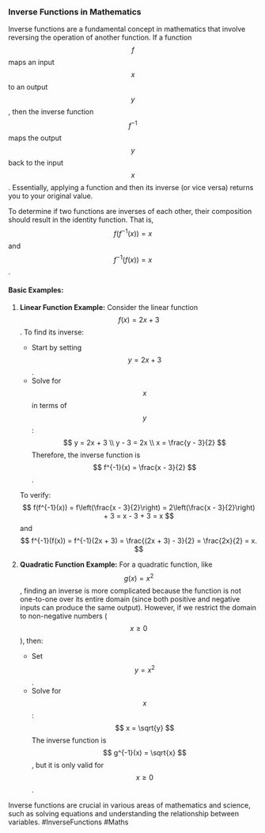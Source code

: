 ### Inverse Functions in Mathematics

Inverse functions are a fundamental concept in mathematics that involve reversing the operation of another function. If a function $$ f $$ maps an input $$ x $$ to an output $$ y $$, then the inverse function $$ f^{-1} $$ maps the output $$ y $$ back to the input $$ x $$. Essentially, applying a function and then its inverse (or vice versa) returns you to your original value.

To determine if two functions are inverses of each other, their composition should result in the identity function. That is, $$ f(f^{-1}(x)) = x $$ and $$ f^{-1}(f(x)) = x $$.

#### Basic Examples:

1. **Linear Function Example:**
   Consider the linear function $$ f(x) = 2x + 3 $$. To find its inverse:
   - Start by setting $$ y = 2x + 3 $$.
   - Solve for $$ x $$ in terms of $$ y $$: 
     $$
     y = 2x + 3 \\
     y - 3 = 2x \\
     x = \frac{y - 3}{2}
     $$
   Therefore, the inverse function is $$ f^{-1}(x) = \frac{x - 3}{2} $$.

   To verify:
   $$
   f(f^{-1}(x)) = f\left(\frac{x - 3}{2}\right) = 2\left(\frac{x - 3}{2}\right) + 3 = x - 3 + 3 = x
   $$
   and
   $$
   f^{-1}(f(x)) = f^{-1}(2x + 3) = \frac{(2x + 3) - 3}{2} = \frac{2x}{2} = x.
   $$

2. **Quadratic Function Example:**
   For a quadratic function, like $$ g(x) = x^2 $$, finding an inverse is more complicated because the function is not one-to-one over its entire domain (since both positive and negative inputs can produce the same output). However, if we restrict the domain to non-negative numbers ($$ x \geq 0 $$), then:
   - Set $$ y = x^2 $$.
   - Solve for $$ x $$: 
     $$
     x = \sqrt{y}
     $$
   The inverse function is $$ g^{-1}(x) = \sqrt{x} $$, but it is only valid for $$ x \geq 0 $$.

Inverse functions are crucial in various areas of mathematics and science, such as solving equations and understanding the relationship between variables. #InverseFunctions #Maths